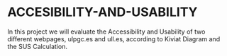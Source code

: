# ACCESIBILITY-AND-USABILITY
In this project we will evaluate the Accessibility and Usability of two different webpages, ulpgc.es and ull.es, according to Kiviat Diagram and the SUS Calculation.
